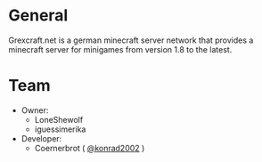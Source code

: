 # General

Grexcraft.net is a german minecraft server network that provides a minecraft server for minigames from version 1.8 to the latest.


# Team

 - Owner:
   - LoneShewolf
   - iguessimerika
 - Developer:
   - Coernerbrot ( [@konrad2002](https://weiss-konrad.de) )
